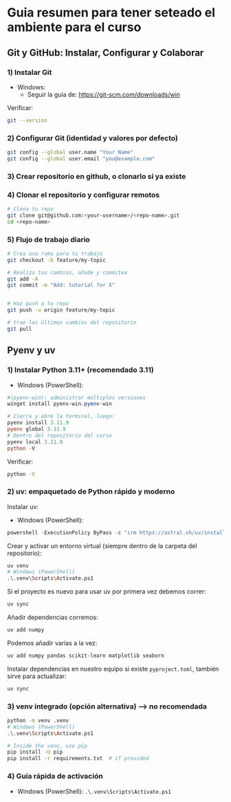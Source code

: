 # Guia resumen para tener seteado el ambiente para el curso

## Git y GitHub: Instalar, Configurar y Colaborar

### 1) Instalar Git

- Windows:
  - Seguir la guia de: <https://git-scm.com/downloads/win>
  
Verificar:

```bash
git --version
```

### 2) Configurar Git (identidad y valores por defecto)

```bash
git config --global user.name "Your Name"
git config --global user.email "you@example.com"
```

### 3) Crear repositorio en github, o clonarlo si ya existe

### 4) Clonar el repositorio y configurar remotos

```bash
# Clona tu repo
git clone git@github.com:<your-username>/<repo-name>.git
cd <repo-name>
```

### 5) Flujo de trabajo diario

```bash
# Crea una rama para tu trabajo
git checkout -b feature/my-topic

# Realiza tus cambios, añade y commitea
git add -A
git commit -m "Add: tutorial for X"


# Haz push a tu repo
git push -u origin feature/my-topic

# trae los últimos cambios del repositorio
git pull
```

## Pyenv y uv

### 1) Instalar Python 3.11+ (recomendado 3.11)

- Windows (PowerShell):

```powershell
#(pyenv-win): administrar múltiples versiones
winget install pyenv-win.pyenv-win 

# Cierra y abre la terminal, luego:
pyenv install 3.11.9
pyenv global 3.11.9
# Dentro del repositorio del curso
pyenv local 3.11.9
python -V
```

Verificar:

```bash
python -V
```

### 2) uv: empaquetado de Python rápido y moderno

Instalar uv:

- Windows (PowerShell):

```powershell
powershell -ExecutionPolicy ByPass -c "irm https://astral.sh/uv/install.ps1 | iex"
```

Crear y activar un entorno virtual (siempre dentro de la carpeta del repositorio):

```bash
uv venv
# Windows (PowerShell)
.\.venv\Scripts\Activate.ps1
```

Si el proyecto es nuevo para usar uv por primera vez debemos correr:

```bash
uv sync
```

Añadir dependencias corremos:

```bash
uv add numpy
```

Podemos añadir varias a la vez:

```bash
uv add numpy pandas scikit-learn matplotlib seaborn
```

Instalar dependencias en nuestro equipo si existe `pyproject.toml`, también sirve para actualizar:

```bash
uv sync
```

### 3) venv integrado (opción alternativa) --> no recomendada

```bash
python -m venv .venv
# Windows (PowerShell)
.\.venv\Scripts\Activate.ps1

# Inside the venv, use pip
pip install -U pip
pip install -r requirements.txt  # if provided
```

### 4) Guía rápida de activación

- Windows (PowerShell): `.\.venv\Scripts\Activate.ps1`
